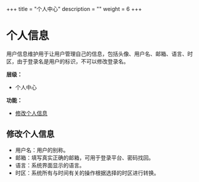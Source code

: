 +++
title = "个人中心"
description = ""
weight = 6
+++

# 个人信息

用户信息维护用于让用户管理自己的信息，包括头像、用户名、邮箱、语言、时区，由于登录名是用户的标识，不可以修改登录名。

**层级：**

- 个人中心

**功能：**

- [修改个人信息](#1)

<h2 id="1">修改个人信息</h2>

- 用户名：用户的别称。
- 邮箱：填写真实正确的邮箱，可用于登录平台、密码找回。
- 语言：系统界面显示的语言。
- 时区：系统所有与时间有关的操作根据选择的时区进行转换。
